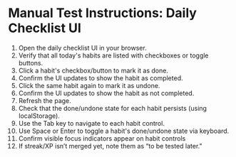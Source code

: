 # Manual Test Instructions: Daily Checklist UI

1. Open the daily checklist UI in your browser.
2. Verify that all today's habits are listed with checkboxes or toggle buttons.
3. Click a habit's checkbox/button to mark it as done.
4. Confirm the UI updates to show the habit as completed.
5. Click the same habit again to mark it as undone.
6. Confirm the UI updates to show the habit as not completed.
7. Refresh the page.
8. Check that the done/undone state for each habit persists (using localStorage).
9. Use the Tab key to navigate to each habit control.
10. Use Space or Enter to toggle a habit's done/undone state via keyboard.
11. Confirm visible focus indicators appear on habit controls
12. If streak/XP isn’t merged yet, note them as “to be tested later."
